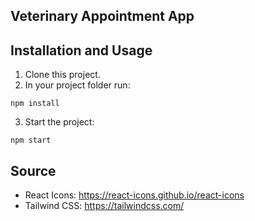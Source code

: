 ## Veterinary Appointment App

## Installation and Usage
1. Clone this project.
2. In your project folder run:
```
npm install
```
3. Start the project:
```
npm start
```
## Source
* React Icons: https://react-icons.github.io/react-icons
* Tailwind CSS: https://tailwindcss.com/
